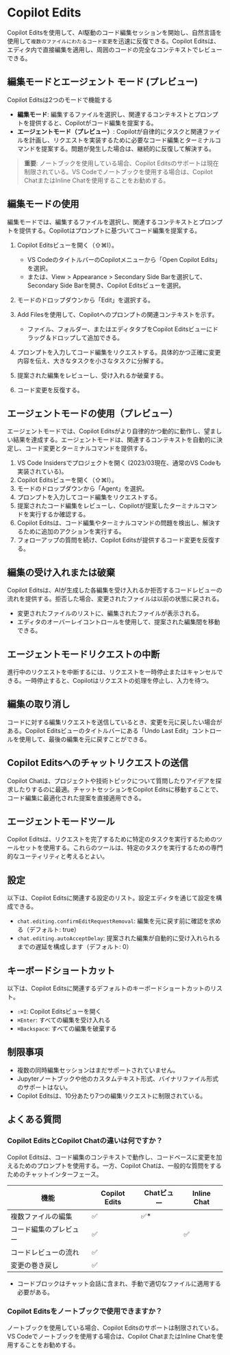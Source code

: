 # Copilot Edits

Copilot Editsを使用して、AI駆動のコード編集セッションを開始し、自然言語を使用して`複数のファイルにわたるコード変更`を迅速に反復できる。Copilot Editsは、エディタ内で直接編集を適用し、周囲のコードの完全なコンテキストでレビューできる。

## 編集モードとエージェント モード (プレビュー)

Copilot Editsは2つのモードで機能する

- **編集モード**: 編集するファイルを選択し、関連するコンテキストとプロンプトを提供すると、Copilotがコード編集を提案する。
- **エージェントモード（プレビュー）**: Copilotが自律的にタスクと関連ファイルを計画し、リクエストを実装するために必要なコード編集とターミナルコマンドを提案する。問題が発生した場合は、継続的に反復して解決する。

> **重要**: ノートブックを使用している場合、Copilot Editsのサポートは現在制限されている。VS Codeでノートブックを使用する場合は、Copilot ChatまたはInline Chatを使用することをお勧めする。

## 編集モードの使用

編集モードでは、編集するファイルを選択し、関連するコンテキストとプロンプトを提供する。Copilotはプロンプトに基づいてコード編集を提案する。

1. Copilot Editsビューを開く（⇧⌘I）。
   - VS CodeのタイトルバーのCopilotメニューから「Open Copilot Edits」を選択。
   - または、View > Appearance > Secondary Side Barを選択して、Secondary Side Barを開き、Copilot Editsビューを選択。

2. モードのドロップダウンから「Edit」を選択する。

3. Add Filesを使用して、Copilotへのプロンプトの関連コンテキストを示す。
   - ファイル、フォルダー、またはエディタタブをCopilot Editsビューにドラッグ＆ドロップして追加できる。

4. プロンプトを入力してコード編集をリクエストする。具体的かつ正確に変更内容を伝え、大きなタスクを小さなタスクに分解する。

5. 提案された編集をレビューし、受け入れるか破棄する。

6. コード変更を反復する。

## エージェントモードの使用（プレビュー）

エージェントモードでは、Copilot Editsがより自律的かつ動的に動作し、望ましい結果を達成する。エージェントモードは、関連するコンテキストを自動的に決定し、コード変更とターミナルコマンドを提供する。

1. VS Code Insidersでプロジェクトを開く (2023/03現在、通常のVS Codeも実装されている)。
2. Copilot Editsビューを開く（⇧⌘I）。
3. モードのドロップダウンから「Agent」を選択。
4. プロンプトを入力してコード編集をリクエストする。
5. 提案されたコード編集をレビューし、Copilotが提案したターミナルコマンドを実行するか確認する。
6. Copilot Editsは、コード編集やターミナルコマンドの問題を検出し、解決するために追加のアクションを実行する。
7. フォローアップの質問を続け、Copilot Editsが提供するコード変更を反復する。

## 編集の受け入れまたは破棄

Copilot Editsは、AIが生成した各編集を受け入れるか拒否するコードレビューの流れを提供する。拒否した場合、変更されたファイルは以前の状態に戻される。

- 変更されたファイルのリストに、編集されたファイルが表示される。
- エディタのオーバーレイコントロールを使用して、提案された編集間を移動できる。

## エージェントモードリクエストの中断

進行中のリクエストを中断するには、リクエストを一時停止またはキャンセルできる。一時停止すると、Copilotはリクエストの処理を停止し、入力を待つ。

## 編集の取り消し

コードに対する編集リクエストを送信しているとき、変更を元に戻したい場合がある。Copilot Editsビューのタイトルバーにある「Undo Last Edit」コントロールを使用して、最後の編集を元に戻すことができる。

## Copilot Editsへのチャットリクエストの送信

Copilot Chatは、プロジェクトや技術トピックについて質問したりアイデアを探求したりするのに最適。チャットセッションをCopilot Editsに移動することで、コード編集に最適化された提案を直接適用できる。

## エージェントモードツール

Copilot Editsは、リクエストを完了するために特定のタスクを実行するためのツールセットを使用する。これらのツールは、特定のタスクを実行するための専門的なユーティリティと考えるとよい。

## 設定

以下は、Copilot Editsに関連する設定のリスト。設定エディタを通じて設定を構成できる。

- `chat.editing.confirmEditRequestRemoval`: 編集を元に戻す前に確認を求める（デフォルト: true）
- `chat.editing.autoAcceptDelay`: 提案された編集が自動的に受け入れられるまでの遅延を構成します（デフォルト: 0）

## キーボードショートカット

以下は、Copilot Editsに関連するデフォルトのキーボードショートカットのリスト。

- `⇧⌘I`: Copilot Editsビューを開く
- `⌘Enter`: すべての編集を受け入れる
- `⌘Backspace`: すべての編集を破棄する

## 制限事項

- 複数の同時編集セッションはまだサポートされていません。
- Jupyterノートブックや他のカスタムテキスト形式、バイナリファイル形式のサポートはない。
- Copilot Editsは、10分あたり7つの編集リクエストに制限されている。

## よくある質問

### Copilot EditsとCopilot Chatの違いは何ですか？

Copilot Editsは、コード編集のコンテキストで動作し、コードベースに変更を加えるためのプロンプトを使用する。一方、Copilot Chatは、一般的な質問をするためのチャットインターフェース。

| 機能                   | Copilot Edits | Chatビュー | Inline Chat |
| ---------------------- | ------------- | ---------- | ----------- |
| 複数ファイルの編集     | ✅             | ✅*         |             |
| コード編集のプレビュー | ✅             |            | ✅           |
| コードレビューの流れ   | ✅             |            |             |
| 変更の巻き戻し         | ✅             |            |             |

* コードブロックはチャット会話に含まれ、手動で適切なファイルに適用する必要がある。

### Copilot Editsをノートブックで使用できますか？

ノートブックを使用している場合、Copilot Editsのサポートは制限されている。VS Codeでノートブックを使用する場合は、Copilot ChatまたはInline Chatを使用することをお勧めする。
